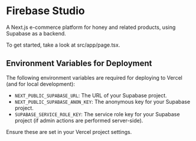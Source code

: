 # Firebase Studio

A Next.js e-commerce platform for honey and related products, using Supabase as a backend.

To get started, take a look at src/app/page.tsx.

## Environment Variables for Deployment
The following environment variables are required for deploying to Vercel (and for local development):
- `NEXT_PUBLIC_SUPABASE_URL`: The URL of your Supabase project.
- `NEXT_PUBLIC_SUPABASE_ANON_KEY`: The anonymous key for your Supabase project.
- `SUPABASE_SERVICE_ROLE_KEY`: The service role key for your Supabase project (if admin actions are performed server-side).

Ensure these are set in your Vercel project settings.
